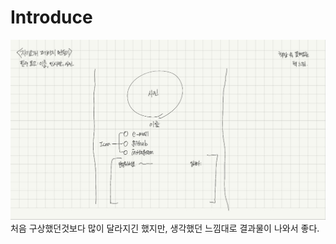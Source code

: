 # Introduce

 ![구상사진](https://github.com/Kangsoyeong/Introduce/blob/main/src/img/gusang.jpg)
처음 구상했던것보다 많이 달라지긴 했지만, 생각했던 느낌대로 결과물이 나와서 좋다.